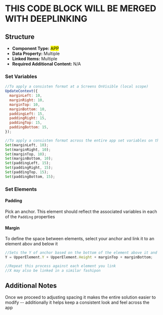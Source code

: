 # THIS CODE BLOCK WILL BE MERGED WITH DEEPLINKING

## Structure

- **Component Type:** <mark>APP</mark>
- **Data Property:** Multiple
- **Linked Items:** Multiple
- **Required Additional Content:** N/A

### Set Variables

```js
//To apply a consisten format at a Screens OnVisible (local scope)
UpdateContext({
  marginLeft: 10,
  marginRight: 10,
  marginTop: 10,
  marginBottom: 10,
  paddingLeft: 15,
  paddingRight: 15,
  paddingTop: 15,
  paddingBottom: 15,
});

//To apply a consisten format across the entire app set variables on the Apps OnStart (global scope)
Set(marginLeft, 10);
Set(marginRight, 10);
Set(marginTop, 10);
Set(marginBottom, 10);
Set(paddingLeft, 15);
Set(paddingRight, 15);
Set(paddingTop, 15);
Set(paddingBottom, 15);
```

### Set Elements

#### Padding

Pick an anchor. This element should reflect the associated variables in each of the `Padding` properties

#### Margin

To define the space between elements, select your anchor and link it to an element abov and below it

```js
//Sets the Y of anchor based on the bottom of the element above it and adds margin to each element
Y = UpperElement.Y + UpperElement.Height + marginTop + marginBottom;

//Repeat this process against each element you link
//X may also be linked in a similar fashipon
```

## Additional Notes

Once we proceed to adjusting spacing it makes the entire solution easier to modify -- additionally it helps keep a consistent look and feel across the app
